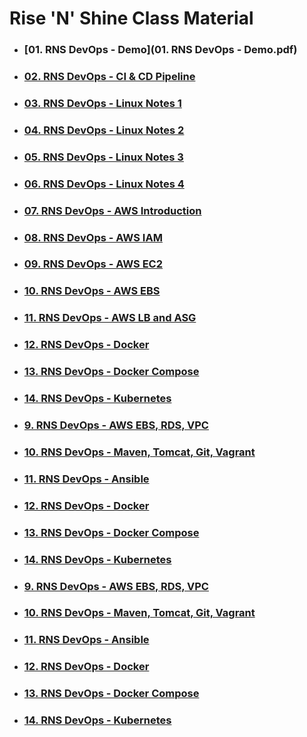 # **Rise 'N' Shine** Class Material

- ### [**01. RNS DevOps - Demo**](01. RNS DevOps - Demo.pdf)

- ### [**02. RNS DevOps - CI & CD Pipeline**](2.CI-and-CD-Pipeline.pdf)

- ### [**03. RNS DevOps - Linux Notes 1**](3.Linux_Material_Part_1.pdf)

- ### [**04. RNS DevOps - Linux Notes 2**](3.Linux_Material_Part_2.pdf)

- ### [**05. RNS DevOps - Linux Notes 3**](3.Linux_Material_Part_3.pdf)
    
- ### [**06. RNS DevOps - Linux Notes 4**](3.Linux_Material_Part_4.pdf)

- ### [**07. RNS DevOps - AWS Introduction**](4.AWS-Introduction.pdf)

- ### [**08. RNS DevOps - AWS IAM**]()

- ### [**09. RNS DevOps - AWS EC2**](6.AWS-EBS-VPC-RDS.pdf)

- ### [**10. RNS DevOps - AWS EBS**](8.DevOps-Part-1.pdf)

- ### [**11. RNS DevOps - AWS LB and ASG**](9.DevOps-Part-2.pdf)

- ### [**12. RNS DevOps - Docker**](10.DevOps-Docker.pdf)

- ### [**13. RNS DevOps - Docker Compose**](11.DevOps-Docker-Compose.pdf)

- ### [**14. RNS DevOps - Kubernetes**](12.Kubernetes.pdf)

- ### [**9. RNS DevOps - AWS  EBS, RDS, VPC**](6.AWS-EBS-VPC-RDS.pdf)

- ### [**10. RNS DevOps - Maven, Tomcat, Git, Vagrant**](8.DevOps-Part-1.pdf)

- ### [**11. RNS DevOps - Ansible**](9.DevOps-Part-2.pdf)

- ### [**12. RNS DevOps - Docker**](10.DevOps-Docker.pdf)

- ### [**13. RNS DevOps - Docker Compose**](11.DevOps-Docker-Compose.pdf)

- ### [**14. RNS DevOps - Kubernetes**](12.Kubernetes.pdf)

- ### [**9. RNS DevOps - AWS  EBS, RDS, VPC**](6.AWS-EBS-VPC-RDS.pdf)

- ### [**10. RNS DevOps - Maven, Tomcat, Git, Vagrant**](8.DevOps-Part-1.pdf)

- ### [**11. RNS DevOps - Ansible**](9.DevOps-Part-2.pdf)

- ### [**12. RNS DevOps - Docker**](10.DevOps-Docker.pdf)

- ### [**13. RNS DevOps - Docker Compose**](11.DevOps-Docker-Compose.pdf)

- ### [**14. RNS DevOps - Kubernetes**](12.Kubernetes.pdf)
